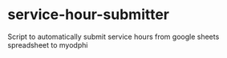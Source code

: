# service-hour-submitter
Script to automatically submit service hours from google sheets spreadsheet to myodphi
